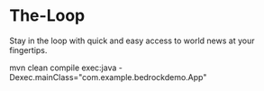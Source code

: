 # The-Loop
Stay in the loop with quick and easy access to world news at your fingertips.

mvn clean compile exec:java -Dexec.mainClass="com.example.bedrockdemo.App"